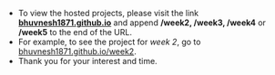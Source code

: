 - To view the hosted projects, please visit the link **[bhuvnesh1871.github.io]()** and append **/week2, /week3, /week4** or **/week5** to the end of the URL.
- For example, to see the project for *week 2*, go to [bhuvnesh1871.github.io/week2]().
- Thank you for your interest and time.
